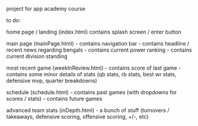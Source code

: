 project for app academy course


to do:


home page / landing (index.html)
    contains splash screen / enter button

main page (mainPage.html)
    - contains navigation bar
    - contains headline / recent news regarding bengals
    - contains current power ranking
    - contains current division standing

most recent game (weekInReview.html)
    - contains score of last game
    - contains some minor details of stats (qb stats, rb stats, best wr stats, defensive mvp, quarter breakdowns)

schedule (schedule.html)
    - contains past games (with dropdowns for scores / stats)
    - contains future games

advanced team stats (inDepth.html)
    - a bunch of stuff (turnovers / takeaways, defensive scoring, offensive scoring, +/-, etc)
